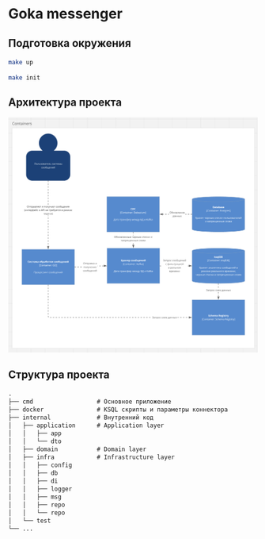 # Goka messenger

## Подготовка окружения

```bash
make up
```
```bash
make init
```

## Архитектура проекта
![C2!](./docs/c2.png "C2")

## Структура проекта

    .
    ├── cmd                  # Основное приложение
    ├── docker               # KSQL скрипты и параметры коннектора
    ├── internal             # Внутренний код
    │   ├── application      # Application layer  
    │   │   ├── app         
    │   │   └── dto
    │   ├── domain           # Domain layer
    │   ├── infra            # Infrastructure layer
    │   │   ├── config        
    │   │   ├── db         
    │   │   ├── di
    │   │   ├── logger
    │   │   ├── msg   
    │   │   ├── repo   
    │   │   └── repo
    │   └── test         
    └── ...
